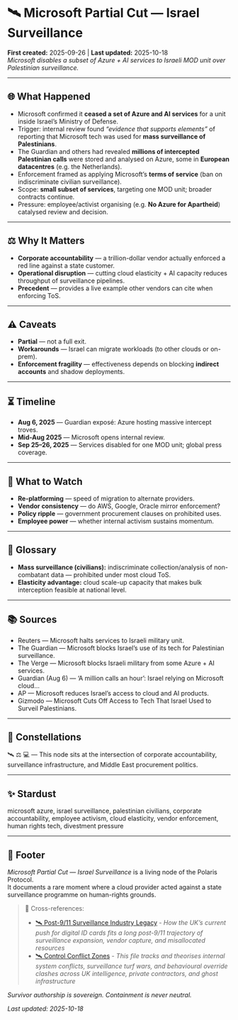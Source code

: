 # 🛰️ Microsoft Partial Cut — Israel Surveillance  
**First created:** 2025-09-26 | **Last updated:** 2025-10-18  
*Microsoft disables a subset of Azure + AI services to Israeli MOD unit over Palestinian surveillance.*  

---

## 🌐 What Happened  

- Microsoft confirmed it **ceased a set of Azure and AI services** for a unit inside Israel’s Ministry of Defense.  
- Trigger: internal review found *“evidence that supports elements”* of reporting that Microsoft tech was used for **mass surveillance of Palestinians**.  
- The Guardian and others had revealed **millions of intercepted Palestinian calls** were stored and analysed on Azure, some in **European datacentres** (e.g. the Netherlands).  
- Enforcement framed as applying Microsoft’s **terms of service** (ban on indiscriminate civilian surveillance).  
- Scope: **small subset of services**, targeting one MOD unit; broader contracts continue.  
- Pressure: employee/activist organising (e.g. **No Azure for Apartheid**) catalysed review and decision.  

---

## ⚖️ Why It Matters  

- **Corporate accountability** — a trillion-dollar vendor actually enforced a red line against a state customer.  
- **Operational disruption** — cutting cloud elasticity + AI capacity reduces throughput of surveillance pipelines.  
- **Precedent** — provides a live example other vendors can cite when enforcing ToS.  

---

## ⚠️ Caveats  

- **Partial** — not a full exit.  
- **Workarounds** — Israel can migrate workloads (to other clouds or on-prem).  
- **Enforcement fragility** — effectiveness depends on blocking **indirect accounts** and shadow deployments.  

---

## ⏳ Timeline  

- **Aug 6, 2025** — Guardian exposé: Azure hosting massive intercept troves.  
- **Mid-Aug 2025** — Microsoft opens internal review.  
- **Sep 25–26, 2025** — Services disabled for one MOD unit; global press coverage.  

---

## 🔮 What to Watch  

- **Re-platforming** — speed of migration to alternate providers.  
- **Vendor consistency** — do AWS, Google, Oracle mirror enforcement?  
- **Policy ripple** — government procurement clauses on prohibited uses.  
- **Employee power** — whether internal activism sustains momentum.  

---

## 📖 Glossary  

- **Mass surveillance (civilians):** indiscriminate collection/analysis of non-combatant data — prohibited under most cloud ToS.  
- **Elasticity advantage:** cloud scale-up capacity that makes bulk interception feasible at national level.  

---

## 📚 Sources  

- Reuters — Microsoft halts services to Israeli military unit.  
- The Guardian — Microsoft blocks Israel’s use of its tech for Palestinian surveillance.  
- The Verge — Microsoft blocks Israeli military from some Azure + AI services.  
- Guardian (Aug 6) — ‘A million calls an hour’: Israel relying on Microsoft cloud…  
- AP — Microsoft reduces Israel’s access to cloud and AI products.  
- Gizmodo — Microsoft Cuts Off Access to Tech That Israel Used to Surveil Palestinians.  

---

## 🌌 Constellations  

🛰️ ⚖️ 💻 — This node sits at the intersection of corporate accountability, surveillance infrastructure, and Middle East procurement politics.  

---

## ✨ Stardust  

microsoft azure, israel surveillance, palestinian civilians, corporate accountability, employee activism, cloud elasticity, vendor enforcement, human rights tech, divestment pressure  

---

## 🏮 Footer  

*Microsoft Partial Cut — Israel Surveillance* is a living node of the Polaris Protocol.  
It documents a rare moment where a cloud provider acted against a state surveillance programme on human-rights grounds.  

> 📡 Cross-references:
> 
> - [🛰️ Post-9/11 Surveillance Industry Legacy](./🛰️_post_9_11_surveillance_industry_legacy.md) - *How the UK’s current push for digital ID cards fits a long post-9/11 trajectory of surveillance expansion, vendor capture, and misallocated resources*
> - [🛰️ Control Conflict Zones](../../../../Metadata_Sabotage_Network/Suppression_Layers/🛰️_Proximity_Control_Logs/🛰️_control_conflict_zones.md) - *This file tracks and theorises internal system conflicts, surveillance turf wars, and behavioural override clashes across UK intelligence, private contractors, and ghost infrastructure*

*Survivor authorship is sovereign. Containment is never neutral.*  

_Last updated: 2025-10-18_  
